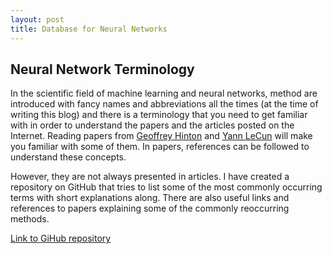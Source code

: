 ```yaml
---
layout: post
title: Database for Neural Networks
---
```


## Neural Network Terminology
In the scientific field of machine learning and neural networks, method are introduced with fancy names and abbreviations all the times (at the time of writing this blog) and there is a terminology that you need to get familiar with in order to understand the papers and the articles posted on the Internet. Reading papers from [Geoffrey Hinton](https://en.wikipedia.org/wiki/Geoffrey_Hinton) and [Yann LeCun](https://en.wikipedia.org/wiki/Yann_LeCun) will make you familiar with some of them. In papers, references can be followed to understand these concepts.

However, they are not always presented in articles. I have created a repository on GitHub that tries to list some of the most commonly occurring terms with short explanations along. There are also useful links and references to papers explaining some of the commonly reoccurring methods.

[Link to GiHub repository](https://github.com/hvy/vvnnnd)
